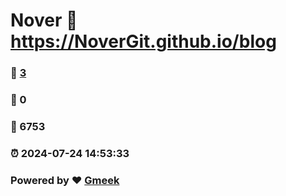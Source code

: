 # Nover :link: https://NoverGit.github.io/blog 
### :page_facing_up: [3](https://NoverGit.github.io/blog/tag.html) 
### :speech_balloon: 0 
### :hibiscus: 6753 
### :alarm_clock: 2024-07-24 14:53:33 
### Powered by :heart: [Gmeek](https://github.com/Meekdai/Gmeek)

